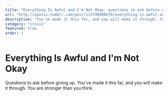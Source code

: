 ```yaml
---
title: "Everything Is Awful and I'm Not Okay: questions to ask before giving up"
url: "http://eponis.tumblr.com/post/113798088670/everything-is-awful-and-im-not-okay-questions-to"
description: "You've made it this far, and you will make it through. You are stronger than you think."
category: "crisis"
featured: true
order: 1
---
```


# Everything Is Awful and I'm Not Okay

Questions to ask before giving up. You've made it this far, and you will make it through. You are stronger than you think.